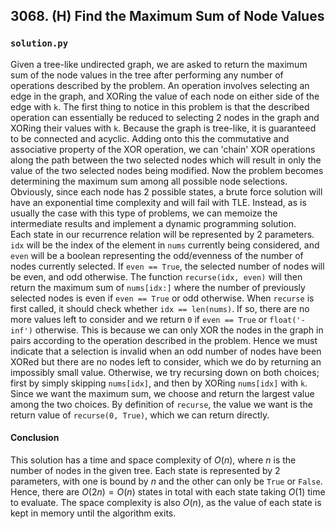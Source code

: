 ## 3068. (H) Find the Maximum Sum of Node Values

### `solution.py`
Given a tree-like undirected graph, we are asked to return the maximum sum of the node values in the tree after performing any number of operations described by the problem. An operation involves selecting an edge in the graph, and XORing the value of each node on either side of the edge with `k`. The first thing to notice in this problem is that the described operation can essentially be reduced to selecting 2 nodes in the graph and XORing their values with `k`. Because the graph is tree-like, it is guaranteed to be connected and acyclic. Adding onto this the commutative and associative property of the XOR operation, we can 'chain' XOR operations along the path between the two selected nodes which will result in only the value of the two selected nodes being modified. Now the problem becomes determining the maximum sum among all possible node selections. Obviously, since each node has 2 possible states, a brute force solution will have an exponential time complexity and will fail with TLE. Instead, as is usually the case with this type of problems, we can memoize the intermediate results and implement a dynamic programming solution.  
Each state in our recurrence relation will be represented by 2 parameters. `idx` will be the index of the element in `nums` currently being considered, and `even` will be a boolean representing the odd/evenness of the number of nodes currently selected. If `even == True`, the selected number of nodes will be even, and odd otherwise. The function `recurse(idx, even)` will then return the maximum sum of `nums[idx:]` where the number of previously selected nodes is even if `even == True` or odd otherwise. When `recurse` is first called, it should check whether `idx == len(nums)`. If so, there are no more values left to consider and we return `0` if `even == True` or `float('-inf')` otherwise. This is because we can only XOR the nodes in the graph in pairs according to the operation described in the problem. Hence we must indicate that a selection is invalid when an odd number of nodes have been XORed but there are no nodes left to consider, which we do by returning an impossibly small value. Otherwise, we try recursing down on both choices; first by simply skipping `nums[idx]`, and then by XORing `nums[idx]` with `k`. Since we want the maximum sum, we choose and return the largest value among the two choices. By definition of `recurse`, the value we want is the return value of `recurse(0, True)`, which we can return directly.  

#### Conclusion
This solution has a time and space complexity of $O(n)$, where $n$ is the number of nodes in the given tree. Each state is represented by 2 parameters, with one is bound by $n$ and the other can only be `True` or `False`. Hence, there are $O(2n) = O(n)$ states in total with each state taking $O(1)$ time to evaluate. The space complexity is also $O(n)$, as the value of each state is kept in memory until the algorithm exits.  
  

